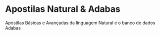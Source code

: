 # Apostilas Natural & Adabas
Apostilas Básicas e Avançadas da linguagem Natural e o banco de dados Adabas
